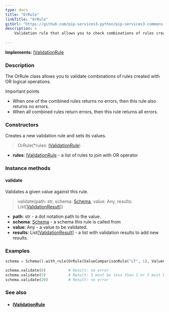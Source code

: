 ```yaml
---
type: docs
title: "OrRule"
linkTitle: "OrRule"
gitUrl: "https://github.com/pip-services3-python/pip-services3-commons-python"
description: >
    Validation rule that allows you to check combinations of rules created with OR logical operations.
    
---
```


**Implements:** [IValidationRule](../ivalidation_rule)

### Description

The OrRule class allows you to validate combinations of rules created with OR logical operations.

Important points

- When one of the combined rules returns no errors, then this rule also returns no errors.
- When all combined rules return errors, then this rule returns all errors.

### Constructors
Creates a new validation rule and sets its values.

> OrRule(*rules: [IValidationRule](../ivalidation_rule))

- **rules**: [IValidationRule](../ivalidation_rule) - a list of rules to join with OR operator    

### Instance methods

#### validate
Validates a given value against this rule.

> validate(path: str, schema: [Schema](../schema), value: Any, results: List[[ValidationResult](../validation_result)])

- **path**: str - a dot notation path to the value.
- **schema**: [Schema](../schema) - a schema this rule is called from
- **value**: Any - a value to be validated.
- **results**: List[[ValidationResult](../validation_result)] - a list with validation results to add new results.

### Examples

```python
schema = Schema().with_rule(OrRule(ValueComparisonRule("LT", 1), ValueComparisonRule("GT", 10)))

schema.validate(0)          # Result: no error
schema.validate(5)          # Result: 5 must be less than 1 or 5 must be more than 10
schema.validate(20)         # Result: no error
```

### See also
- #### [IValidationRule](../ivalidation_rule)
